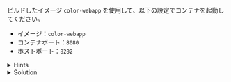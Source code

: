 ビルドしたイメージ `color-webapp` を使用して、以下の設定でコンテナを起動してください。

- イメージ：`color-webapp`
- コンテナポート：`8080`
- ホストポート：`8282`

<details>
  <summary>Hints</summary>

`-p 8282:8080` でポートマッピングを設定します。  

</details>

<details>
  <summary>Solution</summary>

`docker container run -p 8282:8080 color-webapp`{{execute}} を実行します。 

</details>
